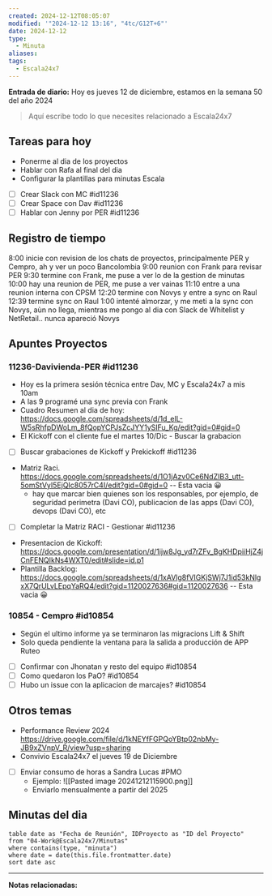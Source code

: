 ```yaml
---
created: 2024-12-12T08:05:07
modified: '"2024-12-12 13:16", "4tc/G12T+6"'
date: 2024-12-12
type:
  - Minuta
aliases: 
tags:
  - Escala24x7
---
```

**Entrada de diario:** 
Hoy es jueves 12 de diciembre, estamos en la semana 50 del año 2024

> Aquí escribe todo lo que necesites relacionado a Escala24x7


## Tareas para hoy
- Ponerme al dia de los proyectos
- Hablar con Rafa al final del dia
- Configurar la plantillas para minutas Escala
- [ ] Crear Slack con MC #id11236 
- [ ] Crear Space con Dav #id11236 
- [ ] Hablar con Jenny por PER #id11236 

## Registro de tiempo
8:00 inicie con revision de los chats de proyectos, principalmente PER y Cempro, ah y ver un poco Bancolombia
9:00 reunion con Frank para revisar PER
9:30 termine con Frank, me puse a ver lo de la gestion de minutas
10:00 hay una reunion de PER, me puse a ver vainas
11:10  entre a una reunion interna con CPSM
12:20 termine con Novys y entre a sync on Raul
12:39 termine sync on Raul
1:00 intenté almorzar, y me meti a la sync con Novys, aùn no llega, mientras me pongo al dia con Slack de Whitelist y NetRetail.. nunca apareció Novys

## Apuntes Proyectos

### 11236-Davivienda-PER #id11236

- Hoy es la primera sesión técnica entre Dav, MC y Escala24x7 a mis 10am
- A las 9 programé una sync previa con Frank
- Cuadro Resumen al dia de hoy: https://docs.google.com/spreadsheets/d/1d_elL-W5sRhfpDWoLm_8fQopYCPJsZcJYY1ySIFu_Kg/edit?gid=0#gid=0
- El Kickoff con el cliente fue el martes 10/Dic - Buscar la grabacion
- [ ] Buscar grabaciones de Kickoff y Prekickoff #id11236
- Matriz Raci. https://docs.google.com/spreadsheets/d/1O1jAzv0Ce6NdZIB3_utt-5omStVyI5EjQIc8057rC4I/edit?gid=0#gid=0 -- Esta vacia 😀
	- hay que marcar bien quienes son los responsables, por ejemplo, de seguridad perimetra (Davi CO), publicacion de las apps (Davi CO), devops (Davi CO), etc
- [ ] Completar la Matriz RACI - Gestionar #id11236
- Presentacion de Kickoff: https://docs.google.com/presentation/d/1ijw8Jg_yd7rZFv_BgKHDpiiHjZ4jCnFENQIkNs4WXT0/edit#slide=id.p1
- Plantilla Backlog:  https://docs.google.com/spreadsheets/d/1xAVlg8fVIGKjSWj7J1id53kNlgxX7QrULvLEpqYaRQ4/edit?gid=1120027636#gid=1120027636 -- Esta vacia 😀


### 10854 - Cempro #id10854
- Según el ultimo informe ya se terminaron las migracions Lift & Shift
- Solo queda pendiente la ventana para la salida a producción de APP Ruteo
- [ ] Confirmar con Jhonatan y resto del equipo #id10854
- [ ] Como quedaron los PaO? #id10854
- [ ] Hubo un issue con la aplicacion de marcajes? #id10854

## Otros temas
- Performance Review 2024 https://drive.google.com/file/d/1kNEYfFGPQoYBtp02nbMy-JB9xZVnpV_R/view?usp=sharing
- Convivio Escala24x7 el jueves 19 de Diciembre
- [ ] Enviar consumo de horas a Sandra Lucas #PMO 
	- Ejemplo: ![[Pasted image 20241212115900.png]]
	- Enviarlo mensualmente a partir del 2025



## Minutas del dia

 ```dataview
table date as "Fecha de Reunión", IDProyecto as "ID del Proyecto"
from "04-Work@Escala24x7/Minutas"
where contains(type, "minuta")
where date = date(this.file.frontmatter.date)
sort date asc
```
----
**Notas relacionadas:**

